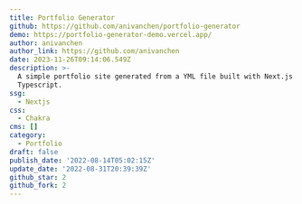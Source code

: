 ```yaml
---
title: Portfolio Generator
github: https://github.com/anivanchen/portfolio-generator
demo: https://portfolio-generator-demo.vercel.app/
author: anivanchen
author_link: https://github.com/anivanchen
date: 2023-11-26T09:14:06.549Z
description: >-
  A simple portfolio site generated from a YML file built with Next.js with
  Typescript.
ssg:
  - Nextjs
css:
  - Chakra
cms: []
category:
  - Portfolio
draft: false
publish_date: '2022-08-14T05:02:15Z'
update_date: '2022-08-31T20:39:39Z'
github_star: 2
github_fork: 2
---
```

